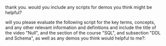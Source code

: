 thank you. would you include any scripts for demos you think might be helpful? 








will you please evaluate the following script for the key terms, concepts, and any other relevant information and definitions and include the title of the video "Null", and the section of the course "SQL", and subsection "DDL and Schema", as well as any demos you think would helpful to me?:
